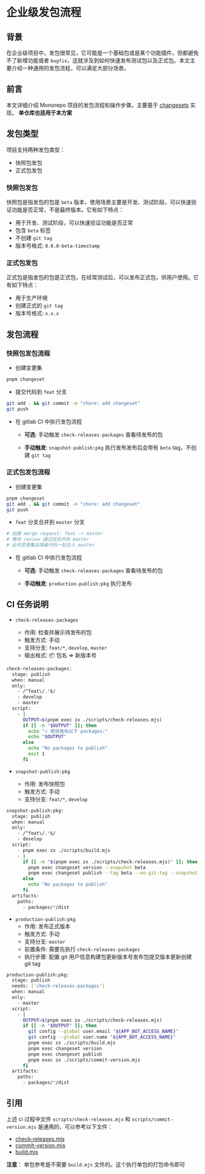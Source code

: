 # 企业级发包流程

## 背景

在企业级项目中，发包很常见，它可能是一个基础包或是某个功能插件，但都避免不了新增功能或者 `bugfix`，这就涉及到如何快速发布测试包以及正式包。本文主要介绍一种通用的发包流程，可以满足大部分场景。

## 前言

本文详细介绍 Monorepo 项目的发包流程和操作步骤。主要基于 [changesets](https://github.com/changesets/changesets) 实现。
**单仓库也适用于本方案**

## 发包类型

项目支持两种发包类型：

- 快照包发包
- 正式包发包

### 快照包发包

快照包是指发包的包是 `beta` 版本，使用场景主要是开发、测试阶段，可以快速验证功能是否正常，不是最终版本。它有如下特点：

- 用于开发、测试阶段，可以快速验证功能是否正常
- 包含 `beta` 标签
- 不创建 `git tag`
- 版本号格式: `0.0.0-beta-timestamp`

### 正式包发包

正式包是指发包的包是正式包，在经常测试后，可以发布正式包，供用户使用。它有如下特点：

- 用于生产环境
- 创建正式的 `git tag`
- 版本号格式: `x.x.x`

## 发包流程

### 快照包发包流程

- 创建变更集

```bash
pnpm changeset
```

- 提交代码到 `feat` 分支

```bash
git add . && git commit -m "chore: add changeset"
git push
```

- 在 gitlab CI 中执行发包流程

  - **可选**: 手动触发 `check-releases-packages` 查看待发布的包

  - **手动触发**: `snapshot-publish:pkg` 执行发布发布后会带有 `beta` tag，不创建 `git tag`

### 正式包发包流程

- 创建变更集

```bash
pnpm changeset
git add . && git commit -m "chore: add changeset"
git push

```

- `feat` 分支合并到 `master` 分支

```bash
# 创建 merge request: feat -> master
# 等待 review 通过后合并到 master
# 此时变更集会随着代码一起合入 master
```

- 在 gitlab CI 中执行发包流程

  - **可选**: 手动触发 `check-releases-packages` 查看待发布的包

  - **手动触发**: `production-publish:pkg` 执行发布

## CI 任务说明

- `check-releases-packages`

  - 作用: 检查并展示待发布的包
  - 触发方式: 手动
  - 支持分支: `feat/*`, `develop`, `master`
  - 输出格式: 📦 包名 => 新版本号

```bash
check-releases-packages:
  stage: publish
  when: manual
  only:
    - /^feat\/.*$/
    - develop
    - master
  script:
    - |
      OUTPUT=$(pnpm exec zx ./scripts/check-releases.mjs)
      if [[ -n "$OUTPUT" ]]; then
        echo "⭐️ 即将发布以下 packages:"
        echo "$OUTPUT"
      else
        echo "No packages to publish"
        exit 1
      fi
```

- `snapshot-publish:pkg`

  - 作用: 发布快照包
  - 触发方式: 手动
  - 支持分支: `feat/*`, `develop`

```bash
snapshot-publish:pkg:
  stage: publish
  when: manual
  only:
    - /^feat\/.*$/
    - develop
  script:
    - pnpm exec zx ./scripts/build.mjs
    - |
      if [[ -n "$(pnpm exec zx ./scripts/check-releases.mjs)" ]]; then
        pnpm exec changeset version --snapshot beta
        pnpm exec changeset publish --tag beta --no-git-tag --snapshot
      else
        echo "No packages to publish"
      fi
  artifacts:
    paths:
      - packages/*/dist
```

- `production-publish:pkg`
  - 作用: 发布正式版本
  - 触发方式: 手动
  - 支持分支: `master`
  - 前置条件: 需要先执行 `check-releases-packages`
  - 执行步骤: 配置 git 用户信息构建包更新版本号发布包提交版本更新创建 git tag

```bash
production-publish:pkg:
  stage: publish
  needs: ['check-releases-packages']
  when: manual
  only:
    - master
  script:
    - |
      OUTPUT=$(pnpm exec zx ./scripts/check-releases.mjs)
      if [[ -n "$OUTPUT" ]]; then
        git config --global user.email "${APP_BOT_ACCESS_NAME}"
        git config --global user.name "${APP_BOT_ACCESS_NAME}"
        pnpm exec zx ./scripts/build.mjs
        pnpm exec changeset version
        pnpm exec changeset publish
        pnpm exec zx ./scripts/commit-version.mjs
      fi
  artifacts:
    paths:
      - packages/*/dist
```

## 引用

上述 ci 过程中文件 `scripts/check-releases.mjs` 和 `scripts/commit-version.mjs` 是通用的，可以参考以下文件：

- [check-releases.mjs](https://github.com/coderyyx/base-monorepo/tree/main/scripts/check-releases.mjs)
- [commit-version.mjs](https://github.com/coderyyx/base-monorepo/tree/main/scripts/commit-version.mjs)
- [build.mjs](https://github.com/coderyyx/base-monorepo/tree/main/scripts/build.mjs)

**注意**： 单包参考是不需要 `build.mjs` 文件的。这个执行单包的打包命令即可
